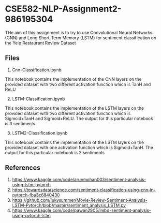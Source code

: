 # CSE582-NLP-Assignment2-986195304

THe aim of this assignment is to try to use Convolutional Neural Networks (CNN) and Long Short-Term Memory (LSTM) for sentiment classification on the Yelp Restaurant Review Dataset

## Files

1. Cnn-Classification.ipynb

This notebook contains the implementation of the CNN layers on the provided dataset with two different activation function which is TanH and ReLU

2. LSTM-Classification.ipynb

This notebook contains the implementation of the LSTM layers on the provided dataset with two different activation function which is Sigmoid+TanH and Sigmoid+ReLU. The output for this particular notebook is 3 sentiments

3. LSTM2-Classification.ipynb

This notebook contains the implementation of the LSTM layers on the provided dataset with one  activation function which is Sigmoid+TanH. The output for this particular notebook is 2 sentiments

## References

1. https://www.kaggle.com/code/arunmohan003/sentiment-analysis-using-lstm-pytorch
2. https://towardsdatascience.com/sentiment-classification-using-cnn-in-pytorch-fba3c6840430
3. https://github.com/lukysummer/Movie-Review-Sentiment-Analysis-LSTM-Pytorch/blob/master/sentiment_analysis_LSTM.py
4. https://www.kaggle.com/code/pawan2905/imbd-sentiment-analysis-using-pytorch-lstm
